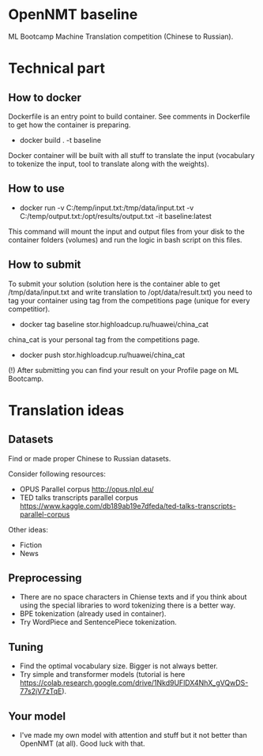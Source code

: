 # OpenNMT baseline
ML Bootcamp Machine Translation competition (Chinese to Russian).

# Technical part

## How to docker

Dockerfile is an entry point to build container. See comments in Dockerfile to get how the container is preparing.

- docker build . -t baseline

Docker container will be built with all stuff to translate the input (vocabulary to tokenize the input, tool to translate along with the weights).

## How to use

- docker run -v C:/temp/input.txt:/tmp/data/input.txt -v C:/temp/output.txt:/opt/results/output.txt -it baseline:latest

This command will mount the input and output files from your disk to the container folders (volumes) and run the logic in bash script on this files.

## How to submit

To submit your solution (solution here is the container able to get /tmp/data/input.txt and write translation to /opt/data/result.txt) you need to tag your container using tag from the competitions page (unique for every competitior).

- docker tag baseline stor.highloadcup.ru/huawei/china_cat

china_cat is your personal tag from the competitions page.

- docker push stor.highloadcup.ru/huawei/china_cat

(!) After submitting you can find your result on your Profile page on ML Bootcamp.

# Translation ideas

## Datasets

Find or made proper Chinese to Russian datasets.

Consider following resources:

- OPUS Parallel corpus http://opus.nlpl.eu/
- TED talks transcripts parallel corpus https://www.kaggle.com/db189ab19e7dfeda/ted-talks-transcripts-parallel-corpus

Other ideas:

- Fiction
- News

## Preprocessing

- There are no space characters in Chiense texts and if you think about using the special libraries to word tokenizing there is a better way.
- BPE tokenization (already used in container).
- Try WordPiece and SentencePiece tokenization.

## Tuning

- Find the optimal vocabulary size. Bigger is not always better.
- Try simple and transformer models (tutorial is here https://colab.research.google.com/drive/1Nkd9UFlDX4NhX_gVQwDS-77s2jV7zTqE).

## Your model

- I've made my own model with attention and stuff but it not better than OpenNMT (at all). Good luck with that.

